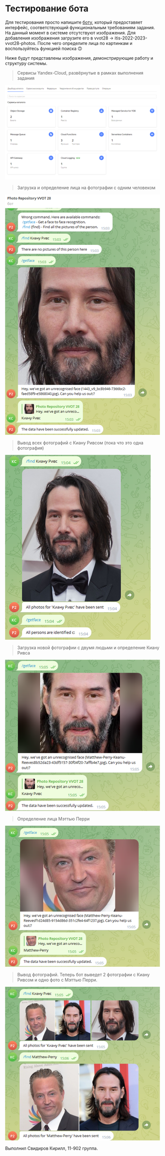 # Тестирование бота

Для тестирования просто напишите [боту](https://t.me/photo_repository_vvot_28_bot), который предоставяет интерфейс, соответствующий функциональным требованиям задания.
На данный момент в системе отсутствуют изображения. Для добавления изображения загрузите его в vvot28 -> itis-2022-2023-vvot28-photos. После чего определите лица по 
картинкам и воспользуйтесь функцией поиска 🙃

Ниже будут представлены изображения, демонстрирующие работу и структуру системы.

> Сервисы Yandex-Cloud, развёрнутые в рамках выполнения задания

![Сервисы Yandex-Cloud](https://github.com/OneWayDream/University-tasks/blob/main/CloudLab/Photo%20Repository/images/yandex_cloud_services.png?raw=true)

> Загрузка и определение лица на фотографии с одним человеком

![СЗагрузка и определение лица на фотографии с одним человеком](https://github.com/OneWayDream/University-tasks/blob/main/CloudLab/Photo%20Repository/images/tg_bot_example_1.png?raw=true)

> Вывод всех фотографий с Киану Ривсом (пока что это одна фотография)

![Вывод всех фотографий с Киану Ривсом](https://github.com/OneWayDream/University-tasks/blob/main/CloudLab/Photo%20Repository/images/tg_bot_example_2.png?raw=true)

> Загрузка новой фотографии с двумя людьми и определение Киану Ривса

![Загрузка новой фотографии с двумя людьми и определение Киану Ривса](https://github.com/OneWayDream/University-tasks/blob/main/CloudLab/Photo%20Repository/images/tg_bot_example_3.png?raw=true)

> Определение лица Мэттью Перри

![Определение лица Мэттью Перри](https://github.com/OneWayDream/University-tasks/blob/main/CloudLab/Photo%20Repository/images/tg_bot_example_4.png?raw=true)

> Вывод фотографий. Теперь бот выведет 2 фотографии с Киану Ривсом и одно фото с Мэттью Перри.

![Вывод фотографий](https://github.com/OneWayDream/University-tasks/blob/main/CloudLab/Photo%20Repository/images/tg_bot_example_5.png?raw=true)

Выполнил Свидиров Кирилл, 11-902 группа.
